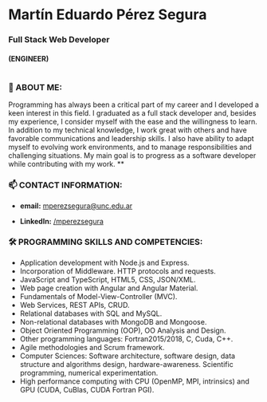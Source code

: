 # Martín Eduardo Pérez Segura

### Full Stack Web Developer
#### (ENGINEER)

#



### 💬 ABOUT ME: 
Programming has always been a critical part of my career and I developed a keen interest in this field. I graduated as a full stack developer and, besides my experience, I consider myself with the ease and the willingness to learn. In addition to my technical knowledge, I work great with others and have favorable communications and leadership skills. I also have ability to adapt myself to evolving work environments, and to manage responsibilities and challenging situations. My main goal is to progress as a software developer while contributing with my work. **

<!--
**marperseg/marperseg** is a ✨ _special_ ✨ repository because its `README.md` (this file) appears on your GitHub profile.

Here are some ideas to get you started:

- 🔭 I’m currently working on ...
- 🌱 I’m currently learning ...
- 👯 I’m looking to collaborate on ...
- 🤔 I’m looking for help with ...
- 💬 Ask me about ...

- 😄 Pronouns: ...
- ⚡ Fun fact: ...
-->

### 📫 CONTACT INFORMATION:

- **email:** [ mperezsegura@unc.edu.ar](mailto:mperezsegura@unc.edu.ar)

- **LinkedIn:** [ /mperezsegura </P> ](https://www.linkedin.com/in//mperezsegura/)

### 🛠 PROGRAMMING SKILLS AND COMPETENCIES:

-	Application development with Node.js and Express.
-	Incorporation of Middleware. HTTP protocols and requests.
-	JavaScript and TypeScript, HTML5, CSS, JSON/XML.
-	Web page creation with Angular and Angular Material.
- Fundamentals of Model-View-Controller (MVC).
-	Web Services, REST APIs, CRUD.
-	Relational databases with SQL and MySQL.
-	Non-relational databases with MongoDB and Mongoose.
-	Object Oriented Programming (OOP), OO Analysis and Design.
-	Other programming languages: Fortran2015/2018, C, Cuda, C++.
- Agile methodologies and Scrum framework.
- Computer Sciences: Software architecture, software design, data structure and algorithms design, hardware-awareness. Scientific programming, numerical experimentation.
- High performance computing with CPU (OpenMP, MPI, intrinsics) and GPU (CUDA, CuBlas, CUDA Fortran PGI). 


